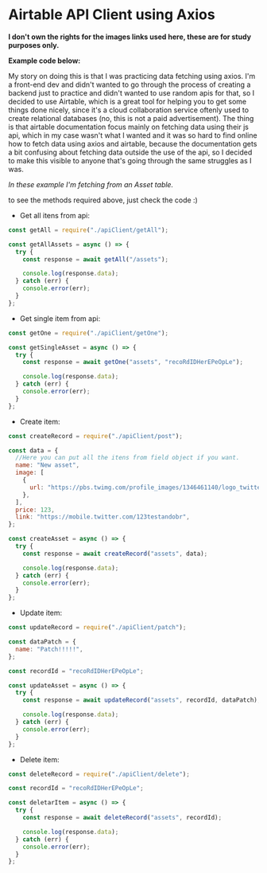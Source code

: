 # Airtable API Client using Axios

**I don't own the rights for the images links used here, these are for study purposes only.**

**Example code below:**

My story on doing this is that I was practicing data fetching using axios. I'm a front-end dev and didn't wanted to go through the process of creating a backend just to practice and didn't wanted to use random apis for that, so I decided to use Airtable, which is a great tool for helping you to get some things done nicely, since it's a cloud collaboration service oftenly used to create relational databases (no, this is not a paid advertisement).
The thing is that airtable documentation focus mainly on fetching data using their js api, which in my case wasn't what I wanted and it was so hard to find online how to fetch data using axios and airtable, because the documentation gets a bit confusing about fetching data outside the use of the api, so I decided to make this visible to anyone that's going through the same struggles as I was.

_In these example I'm fetching from an Asset table._

to see the methods required above, just check the code :)

- Get all itens from api:

```javascript
const getAll = require("./apiClient/getAll");

const getAllAssets = async () => {
  try {
    const response = await getAll("/assets");

    console.log(response.data);
  } catch (err) {
    console.error(err);
  }
};
```

- Get single item from api:

```javascript
const getOne = require("./apiClient/getOne");

const getSingleAsset = async () => {
  try {
    const response = await getOne("assets", "recoRdIDHerEPeOpLe");

    console.log(response.data);
  } catch (err) {
    console.error(err);
  }
};
```

- Create item:

```javascript
const createRecord = require("./apiClient/post");

const data = {
  //Here you can put all the itens from field object if you want.
  name: "New asset",
  image: [
    {
      url: "https://pbs.twimg.com/profile_images/1346461140/logo_twitter_400x400.jpg",
    },
  ],
  price: 123,
  link: "https://mobile.twitter.com/123testandobr",
};

const createAsset = async () => {
  try {
    const response = await createRecord("assets", data);

    console.log(response.data);
  } catch (err) {
    console.error(err);
  }
};
```

- Update item:

```javascript
const updateRecord = require("./apiClient/patch");

const dataPatch = {
  name: "Patch!!!!!",
};

const recordId = "recoRdIDHerEPeOpLe";

const updateAsset = async () => {
  try {
    const response = await updateRecord("assets", recordId, dataPatch);

    console.log(response.data);
  } catch (err) {
    console.error(err);
  }
};
```

- Delete item:

```javascript
const deleteRecord = require("./apiClient/delete");

const recordId = "recoRdIDHerEPeOpLe";

const deletarItem = async () => {
  try {
    const response = await deleteRecord("assets", recordId);

    console.log(response.data);
  } catch (err) {
    console.error(err);
  }
};
```
